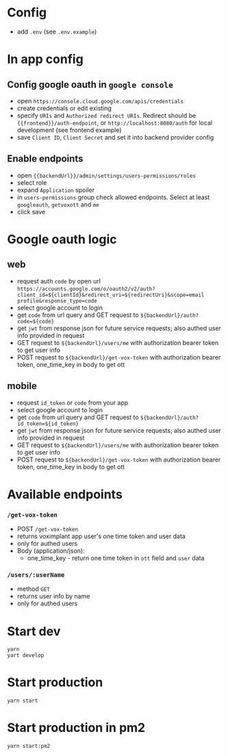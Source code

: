 # Config
- add `.env` (see `.env.example`)

# In app config
## Config google oauth in `google console`
- open `https://console.cloud.google.com/apis/credentials`
- create credentials or edit existing
- specify `URIs` and `Authorized redirect URIs`. Redirect should be `{{frontend}}/auth-endpoint`,
  or `http://localhost:8080/auth` for local development (see frontend example)
- save `Client ID`, `Client Secret` and set it into backend provider config
  
## Enable endpoints
- open `{{backendUrl}}/admin/settings/users-permissions/roles`
- select role
- expand `Application` spoiler
- in `users-permissions` group check allowed endpoints. Select at least `googleauth`, `getvoxott` and `me`
- click save

# Google oauth logic 
## web
- request auth `code` by open url `https://accounts.google.com/o/oauth2/v2/auth?client_id=${clientId}&redirect_uri=${redirectUri}&scope=email profile&response_type=code`
- select google account to login
- get `code` from url query and GET request to `${backendUrl}/auth?code=${code}`
- get `jwt` from response json for future service requests; also authed user info provided in request
- GET request to `${backendUrl}/users/me` with authorization bearer token to get user info
- POST request to `${backendUrl}/get-vox-token` with authorization bearer token, one_time_key in body to get ott

## mobile
- request `id_token` or `code` from your app
- select google account to login
- get `code` from url query and GET request to `${backendUrl}/auth?id_token=${id_token}`
- get `jwt` from response json for future service requests; also authed user info provided in request
- GET request to `${backendUrl}/users/me` with authorization bearer token to get user info
- POST request to `${backendUrl}/get-vox-token` with authorization bearer token, one_time_key in body to get ott

# Available endpoints

### `/get-vox-token`
- POST `/get-vox-token`
- returns voximplant app user's one time token and user data 
- only for authed users
- Body (application/json):
  - one_time_key - return one time token in `ott` field and `user` data

### `/users/:userName`
- method `GET`
- returns user info by name
- only for authed users

# Start dev
```
yarn
yart develop
```

# Start production
```
yarn start
```

# Start production in pm2
```
yarn start:pm2
```
